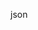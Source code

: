 json

<!-- add-file: ./json1.json -->
<!-- add-web: https://raw.githubusercontent.com/NWylynko/markdown-add-files/master/examples/json2.json -->
